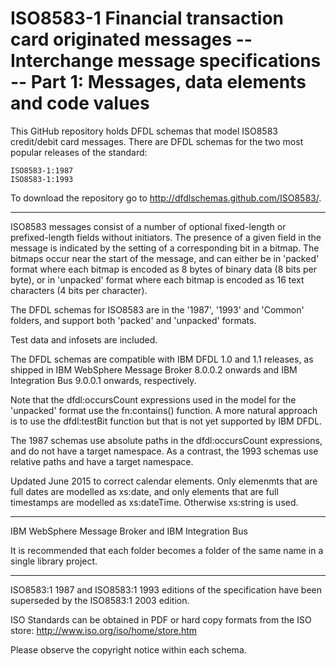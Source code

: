 ISO8583-1 Financial transaction card originated messages -- Interchange message specifications -- Part 1: Messages, data elements and code values
=================================================================================================================================================

This GitHub repository holds DFDL schemas that model ISO8583 credit/debit card messages. 
There are DFDL schemas for the two most popular releases of the standard:

    ISO8583-1:1987 
    ISO8583-1:1993 

To download the repository go to http://dfdlschemas.github.com/ISO8583/.

----------------
ISO8583 messages consist of a number of optional fixed-length or prefixed-length fields without initiators.
The presence of a given field in the message is indicated by the setting of a corresponding bit in a bitmap.
The bitmaps occur near the start of the message, and can either be in 'packed' format where each bitmap is 
encoded as 8 bytes of binary data (8 bits per byte), or in 'unpacked' format where each bitmap is encoded 
as 16 text characters (4 bits per character). 

The DFDL schemas for ISO8583 are in the '1987', '1993' and 'Common' folders, and support both 'packed' and 'unpacked' formats.

Test data and infosets are included.

The DFDL schemas are compatible with IBM DFDL 1.0 and 1.1 releases, as shipped in IBM WebSphere Message Broker 8.0.0.2
onwards and IBM Integration Bus 9.0.0.1 onwards, respectively.

Note that the dfdl:occursCount expressions used in the model for the 'unpacked' format use the fn:contains() function. 
A more natural approach is to use the dfdl:testBit function but that is not yet supported by IBM DFDL.

The 1987 schemas use absolute paths in the dfdl:occursCount expressions, and do not have a target namespace.
As a contrast, the 1993 schemas use relative paths and have a target namespace. 

Updated June 2015 to correct calendar elements. Only elemenmts that are full dates are modelled as xs:date, and only elements that are full timestamps are modelled as xs:dateTime. Otherwise xs:string is used.

----------------
IBM WebSphere Message Broker and IBM Integration Bus

It is recommended that each folder becomes a folder of the same name in a single library project.

----------------
ISO8583:1 1987 and ISO8583:1 1993 editions of the specification have been superseded by the ISO8583:1 2003 edition.

ISO Standards can be obtained in PDF or hard copy formats from the ISO store: http://www.iso.org/iso/home/store.htm

Please observe the copyright notice within each schema.

